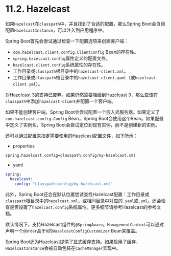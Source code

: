 # 11.2. Hazelcast

如果`Hazelcast`在`classpath`中，并且找到了合适的配置，那么Spring Boot会自动配置`HazelcastInstance`，可以注入到应用程序中。

Spring Boot首先会尝试通过检查一下配置选项来创建客户端：
+ `com.hazelcast.client.config.ClientConfig` Bean的存在性。
+ `spring.hazelcast.config`属性定义的配置文件。
+ `hazelcast.client.config`系统属性的存在性。
+ 工作目录或`classpath`根目录中的`hazelcast-client.xml`。
+ 工作目录或`classpath`根目录中的`hazelcast-client.yaml`（或`hazelcast-client.yml`）。

<univ-note type="warn">

对Hazelcast 3的支持已废弃。如果仍然需要降级到Hazelcast 3，那么应该在`classpath`中添加`hazelcast-client`并配置一个客户端。

</univ-note>

如果不能创建客户端，Spring Boot会尝试配置一个嵌入式服务器。如果定义了`com.hazelcast.config.Config` Bean，Spring Boot会使用这个Bean。如果配置中定义了实例名，Spring Boot会尝试定位到现有实例，而不是创建新的实例。

还可以通过配置来指定需要使用的Hazelcast配置文件，如下所示：

+ properties

```properties
spring.hazelcast.config=classpath:config/my-hazelcast.xml
```

+ yaml

```yaml
spring:
  hazelcast:
    config: "classpath:config/my-hazelcast.xml"
```

此外，Spring Boot还会在默认位置尝试查找Hazelcast配置：工作目录或`classpath`根目录中的`hazelcast.xml`，或相同目录中对应的`.yaml`或`.yml`。还会检查是否设置了`hazelcast.config`系统属性。更多细节请参考Hazelcast的参考文档。

<univ-note type="note">

默认情况下，支持Hazelcast组件的`@SpringAware`。`ManagementContext`可以通过声明一个`@Order`高于`0`的`HazelcastConfigCustomizer` Bean来覆盖。

</univ-note>

<univ-note type="note">

Spring Boot还为Hazelcast提供了显式缓存支持。如果启用了缓存，`HazelcastInstance`会被自动包装在`CacheManager`实现中。

</univ-note>
